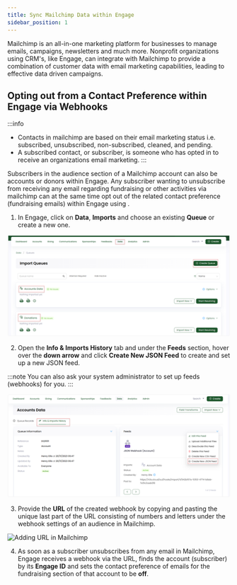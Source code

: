 ```yaml
---
title: Sync Mailchimp Data within Engage
sidebar_position: 1
---
```


Mailchimp is an all-in-one marketing platform for businesses to manage emails, campaigns, newsletters and much more. Nonprofit organizations using CRM's, like Engage, can integrate with Mailchimp to provide a combination of customer data with email marketing capabilities, leading to effective data driven campaigns.

## Opting out from a Contact Preference within Engage via Webhooks

:::info
- Contacts in mailchimp are based on their email marketing status i.e. subscribed, unsubscribed, non-subscribed, cleaned, and pending.
- A subscribed contact, or subscriber, is someone who has opted in to receive an organizations email marketing.
:::

Subscribers in the audience section of a Mailchimp account can also be accounts or donors within Engage. Any subscriber wanting to unsubscribe from receiving any email regarding fundraising or other activities via mailchimp can at the same time opt out of the related contact preference (fundraising emails) within Engage using <K2Link route="docs/engage/data/imports/prequisites-to-import-data-within-queue/webhooks/" text="webhooks" isInternal/>. 

1. In Engage, click on **Data**, **Imports** and choose an existing **Queue** or create a new one.

![Choose queue](./choose-queue.png)

2. Open the **Info & Imports History** tab and under the **Feeds** section, hover over the **down arrow** and click **Create New JSON Feed** to create and set up a new JSON feed. 

:::note
You can also ask your system administrator to set up feeds (webhooks) for you.
:::

![Set up a new json feed](./create-new-json-feed.png)

3. Provide the **URL** of the created webhook by copying and pasting the unique last part of the URL consisting of numbers and letters under the webhook settings of an audience in Mailchimp.

![Adding URL in Mailchimp](./edit-webhook-url.gif)

4. As soon as a subscriber unsubscribes from any email in Mailchimp, Engage receives a webhook via the URL, finds the account (subscriber) by its **Engage ID** and sets the contact preference of emails for the fundraising section of that account to be **off**.


